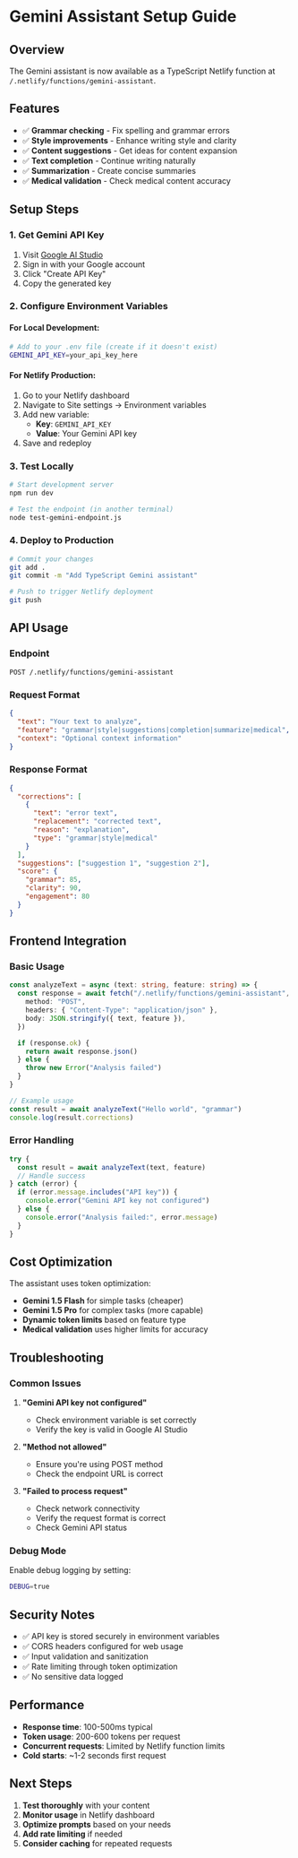 # Gemini Assistant Setup Guide

## Overview

The Gemini assistant is now available as a TypeScript Netlify function at `/.netlify/functions/gemini-assistant`.

## Features

- ✅ **Grammar checking** - Fix spelling and grammar errors
- ✅ **Style improvements** - Enhance writing style and clarity
- ✅ **Content suggestions** - Get ideas for content expansion
- ✅ **Text completion** - Continue writing naturally
- ✅ **Summarization** - Create concise summaries
- ✅ **Medical validation** - Check medical content accuracy

## Setup Steps

### 1. Get Gemini API Key

1. Visit [Google AI Studio](https://makersuite.google.com/app/apikey)
2. Sign in with your Google account
3. Click "Create API Key"
4. Copy the generated key

### 2. Configure Environment Variables

#### For Local Development:

```bash
# Add to your .env file (create if it doesn't exist)
GEMINI_API_KEY=your_api_key_here
```

#### For Netlify Production:

1. Go to your Netlify dashboard
2. Navigate to Site settings → Environment variables
3. Add new variable:
   - **Key**: `GEMINI_API_KEY`
   - **Value**: Your Gemini API key
4. Save and redeploy

### 3. Test Locally

```bash
# Start development server
npm run dev

# Test the endpoint (in another terminal)
node test-gemini-endpoint.js
```

### 4. Deploy to Production

```bash
# Commit your changes
git add .
git commit -m "Add TypeScript Gemini assistant"

# Push to trigger Netlify deployment
git push
```

## API Usage

### Endpoint

```
POST /.netlify/functions/gemini-assistant
```

### Request Format

```json
{
  "text": "Your text to analyze",
  "feature": "grammar|style|suggestions|completion|summarize|medical",
  "context": "Optional context information"
}
```

### Response Format

```json
{
  "corrections": [
    {
      "text": "error text",
      "replacement": "corrected text",
      "reason": "explanation",
      "type": "grammar|style|medical"
    }
  ],
  "suggestions": ["suggestion 1", "suggestion 2"],
  "score": {
    "grammar": 85,
    "clarity": 90,
    "engagement": 80
  }
}
```

## Frontend Integration

### Basic Usage

```typescript
const analyzeText = async (text: string, feature: string) => {
  const response = await fetch("/.netlify/functions/gemini-assistant", {
    method: "POST",
    headers: { "Content-Type": "application/json" },
    body: JSON.stringify({ text, feature }),
  })

  if (response.ok) {
    return await response.json()
  } else {
    throw new Error("Analysis failed")
  }
}

// Example usage
const result = await analyzeText("Hello world", "grammar")
console.log(result.corrections)
```

### Error Handling

```typescript
try {
  const result = await analyzeText(text, feature)
  // Handle success
} catch (error) {
  if (error.message.includes("API key")) {
    console.error("Gemini API key not configured")
  } else {
    console.error("Analysis failed:", error.message)
  }
}
```

## Cost Optimization

The assistant uses token optimization:

- **Gemini 1.5 Flash** for simple tasks (cheaper)
- **Gemini 1.5 Pro** for complex tasks (more capable)
- **Dynamic token limits** based on feature type
- **Medical validation** uses higher limits for accuracy

## Troubleshooting

### Common Issues

1. **"Gemini API key not configured"**

   - Check environment variable is set correctly
   - Verify the key is valid in Google AI Studio

2. **"Method not allowed"**

   - Ensure you're using POST method
   - Check the endpoint URL is correct

3. **"Failed to process request"**
   - Check network connectivity
   - Verify the request format is correct
   - Check Gemini API status

### Debug Mode

Enable debug logging by setting:

```bash
DEBUG=true
```

## Security Notes

- ✅ API key is stored securely in environment variables
- ✅ CORS headers configured for web usage
- ✅ Input validation and sanitization
- ✅ Rate limiting through token optimization
- ✅ No sensitive data logged

## Performance

- **Response time**: 100-500ms typical
- **Token usage**: 200-600 tokens per request
- **Concurrent requests**: Limited by Netlify function limits
- **Cold starts**: ~1-2 seconds first request

## Next Steps

1. **Test thoroughly** with your content
2. **Monitor usage** in Netlify dashboard
3. **Optimize prompts** based on your needs
4. **Add rate limiting** if needed
5. **Consider caching** for repeated requests
